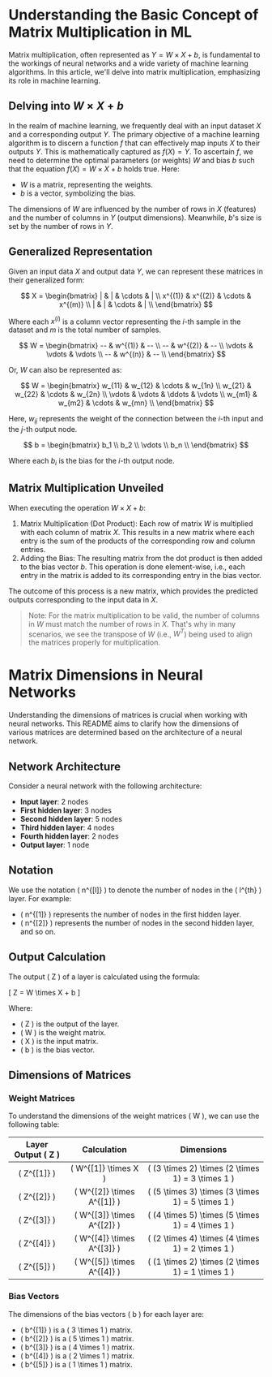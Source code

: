 # Understanding the Basic Concept of Matrix Multiplication in ML
Matrix multiplication, often represented as $Y = W \times X + b$, is fundamental to the workings of neural networks and a wide variety of machine learning algorithms. In this article, we'll delve into matrix multiplication, emphasizing its role in machine learning.

## Delving into $W \times X + b$
In the realm of machine learning, we frequently deal with an input dataset $X$ and a corresponding output $Y$. The primary objective of a machine learning algorithm is to discern a function $f$ that can effectively map inputs $X$ to their outputs $Y$. This is mathematically captured as $f(X)=Y$. To ascertain $f$, we need to determine the optimal parameters (or weights) $W$ and bias $b$ such that the equation $f(X)=W \times X + b$ holds true. Here:

- $W$ is a matrix, representing the weights.
- $b$ is a vector, symbolizing the bias.

The dimensions of $W$ are influenced by the number of rows in $X$ (features) and the number of columns in $Y$ (output dimensions). Meanwhile, $b$'s size is set by the number of rows in $Y$.

## Generalized Representation
Given an input data $X$ and output data $Y$, we can represent these matrices in their generalized form:

$$
X = \begin{bmatrix}
| & | & \cdots & | \\
x^{(1)} & x^{(2)} & \cdots & x^{(m)} \\
| & | & \cdots & | \\
\end{bmatrix}
$$

Where each $x^{(i)}$ is a column vector representing the $i$-th sample in the dataset and $m$ is the total number of samples.

$$
W = \begin{bmatrix}
-- & w^{(1)} & -- \\
-- & w^{(2)} & -- \\
\vdots & \vdots & \vdots \\
-- & w^{(n)} & -- \\
\end{bmatrix}
$$

Or, $W$ can also be represented as:

$$
W = \begin{bmatrix}
w_{11} & w_{12} & \cdots & w_{1n} \\
w_{21} & w_{22} & \cdots & w_{2n} \\
\vdots & \vdots & \ddots & \vdots \\
w_{m1} & w_{m2} & \cdots & w_{mn} \\
\end{bmatrix}
$$

Here, $w_{ij}$ represents the weight of the connection between the $i$-th input and the $j$-th output node.

$$
b = \begin{bmatrix}
b_1 \\
b_2 \\
\vdots \\
b_n \\
\end{bmatrix}
$$

Where each $b_i$ is the bias for the $i$-th output node.

## Matrix Multiplication Unveiled
When executing the operation $W \times X + b$:

1. Matrix Multiplication (Dot Product): Each row of matrix $W$ is multiplied with each column of matrix $X$. This results in a new matrix where each entry is the sum of the products of the corresponding row and column entries.
2. Adding the Bias: The resulting matrix from the dot product is then added to the bias vector $b$. This operation is done element-wise, i.e., each entry in the matrix is added to its corresponding entry in the bias vector.

The outcome of this process is a new matrix, which provides the predicted outputs corresponding to the input data in $X$.

> Note: For the matrix multiplication to be valid, the number of columns in $W$ must match the number of rows in $X$. That's why in many scenarios, we see the transpose of $W$ (i.e., $W^T$) being used to align the matrices properly for multiplication.

# Matrix Dimensions in Neural Networks

Understanding the dimensions of matrices is crucial when working with neural networks. This README aims to clarify how the dimensions of various matrices are determined based on the architecture of a neural network.

## Network Architecture

Consider a neural network with the following architecture:

- **Input layer**: 2 nodes
- **First hidden layer**: 3 nodes
- **Second hidden layer**: 5 nodes
- **Third hidden layer**: 4 nodes
- **Fourth hidden layer**: 2 nodes
- **Output layer**: 1 node

## Notation

We use the notation \( n^{[l]} \) to denote the number of nodes in the \( l^{th} \) layer. For example:

- \( n^{[1]} \) represents the number of nodes in the first hidden layer.
- \( n^{[2]} \) represents the number of nodes in the second hidden layer, and so on.

## Output Calculation

The output \( Z \) of a layer is calculated using the formula:

\[
Z = W \times X + b
\]

Where:

- \( Z \) is the output of the layer.
- \( W \) is the weight matrix.
- \( X \) is the input matrix.
- \( b \) is the bias vector.

## Dimensions of Matrices

### Weight Matrices

To understand the dimensions of the weight matrices \( W \), we can use the following table:

| Layer Output \( Z \) | Calculation | Dimensions |
| :-----------------: | :---------: | :--------: |
| \( Z^{[1]} \)       | \( W^{[1]} \times X \) | \( (3 \times 2) \times (2 \times 1) = 3 \times 1 \) |
| \( Z^{[2]} \)       | \( W^{[2]} \times A^{[1]} \) | \( (5 \times 3) \times (3 \times 1) = 5 \times 1 \) |
| \( Z^{[3]} \)       | \( W^{[3]} \times A^{[2]} \) | \( (4 \times 5) \times (5 \times 1) = 4 \times 1 \) |
| \( Z^{[4]} \)       | \( W^{[4]} \times A^{[3]} \) | \( (2 \times 4) \times (4 \times 1) = 2 \times 1 \) |
| \( Z^{[5]} \)       | \( W^{[5]} \times A^{[4]} \) | \( (1 \times 2) \times (2 \times 1) = 1 \times 1 \) |

### Bias Vectors

The dimensions of the bias vectors \( b \) for each layer are:

- \( b^{[1]} \) is a \( 3 \times 1 \) matrix.
- \( b^{[2]} \) is a \( 5 \times 1 \) matrix.
- \( b^{[3]} \) is a \( 4 \times 1 \) matrix.
- \( b^{[4]} \) is a \( 2 \times 1 \) matrix.
- \( b^{[5]} \) is a \( 1 \times 1 \) matrix.